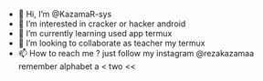 - 👋 Hi, I’m @KazamaR-sys
- 👀 I’m interested in cracker or hacker android
- 🌱 I’m currently learning used app termux
- 💞️ I’m looking to collaborate as teacher my termux
- 📫 How to reach me ? just follow my instagram 
@rezakazamaa 
remember alphabet  a < two <<

<!---
KazamaR-sys/KazamaR-sys is a ✨ special ✨ repository because its `README.md` (this file) appears on your GitHub profile.
You can click the Preview link to take a look at your changes.
--->
